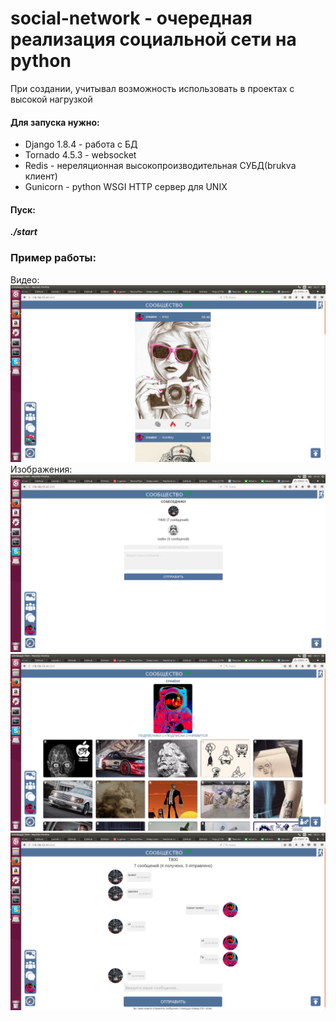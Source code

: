 # social-network - очередная реализация социальной сети на python

При создании, учитывал возможность использовать в проектах с высокой нагрузкой

#### Для запуска нужно:
* Django 1.8.4 - работа с БД
* Tornado 4.5.3 - websocket
* Redis - нереляционная высокопроизводительная СУБД(brukva клиент)
* Gunicorn - python WSGI HTTP сервер для UNIX
#### Пуск:
***./start***

### Пример работы:
Видео:
[![Видео к проекту](https://github.com/evilsadko/social-network/blob/master/media/skr1.png)](https://www.youtube.com/watch?v=YUGzkWZ31Z8)
Изображения:
![Иллюстрация к проекту](https://github.com/evilsadko/social-network/blob/master/media/skr2.png)
![Иллюстрация к проекту](https://github.com/evilsadko/social-network/blob/master/media/skr3.png)
![Иллюстрация к проекту](https://github.com/evilsadko/social-network/blob/master/media/skr4.png)
